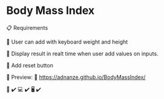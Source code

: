 # Body Mass Index

:clipboard: Requirements

:pushpin: User can add with keyboard weight and height

:pushpin: Display result in realt time when user add values on inputs.

:pushpin: Add reset button

:eyes: Preview: :paperclip: https://adnanze.github.io/BodyMassIndex/

:iphone: :heavy_check_mark:
:computer: :heavy_check_mark:
:desktop_computer: :heavy_check_mark:
